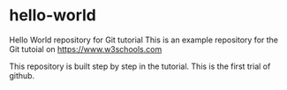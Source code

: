 # hello-world
Hello World repository for Git tutorial
This is an example repository for the Git tutoial on https://www.w3schools.com

This repository is built step by step in the tutorial.
This is the first trial of github.
